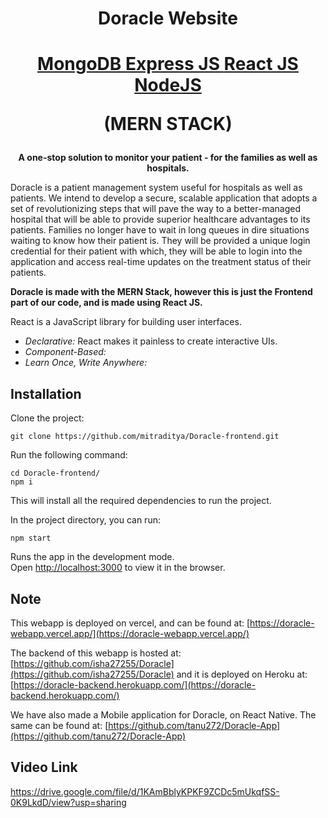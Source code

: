 <p><h1 align="center">Doracle Website</h1>
</p>

<h1 align="center">
  <a href="https://www.mongodb.com/">
    MongoDB
  </a>
  
  <a href ="https://expressjs.com/">
     Express JS
  </a>

  <a href="https://reactjs.org/">
    React JS
  </a>

  <a href="https://nodejs.org/en/">
    NodeJS
  </a>
 
(MERN STACK)
</h1>

<p align="center">
  <strong>A one-stop solution to monitor your patient - for the families as well as
hospitals.</strong><br>
</p>

<p>
  Doracle is a patient management system useful for hospitals as well as patients. We intend to develop a secure, scalable application that adopts a set of revolutionizing steps that will pave the way to a better-managed hospital that will be able to provide superior healthcare advantages to its patients. Families no longer have to wait in long queues in dire situations waiting to know how their patient is. They will be provided a unique login credential for their patient with which, they will be able to login into the application and access real-time updates on the treatment status of their patients.
</p>

<strong>Doracle is made with the MERN Stack, however this is just the Frontend part of our code, and is made using React JS.</strong>

React is a JavaScript library for building user interfaces.
* *Declarative:* React makes it painless to create interactive UIs.
* *Component-Based:*
* *Learn Once, Write Anywhere:*

## Installation

Clone the project:

```
git clone https://github.com/mitraditya/Doracle-frontend.git

```

Run the following command:

```
cd Doracle-frontend/
npm i

```
This will install all the required dependencies to run the project.

In the project directory, you can run:

```
npm start
```

Runs the app in the development mode.\
Open [http://localhost:3000](http://localhost:3000) to view it in the browser.


## Note

This webapp is deployed on vercel, and can be found at: [https://doracle-webapp.vercel.app/](https://doracle-webapp.vercel.app/)

The backend of this webapp is hosted at: [https://github.com/isha27255/Doracle](https://github.com/isha27255/Doracle) and it is deployed on Heroku at: [https://doracle-backend.herokuapp.com/](https://doracle-backend.herokuapp.com/)

We have also made a Mobile application for Doracle, on React Native. The same can be found at: [https://github.com/tanu272/Doracle-App](https://github.com/tanu272/Doracle-App)

## Video Link 
https://drive.google.com/file/d/1KAmBblyKPKF9ZCDc5mUkqfSS-0K9LkdD/view?usp=sharing
